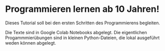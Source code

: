 # Programmieren lernen ab 10 Jahren!
Dieses Tutorial soll bei den ersten Schritten des Programmierens begleiten. 

Die Texte sind in Google Colab Notebooks abgelegt. Die eigentlichen Progammmierübungen sind in kleinen Python-Dateien, die lokal ausgeführt weden können abgelegt.
